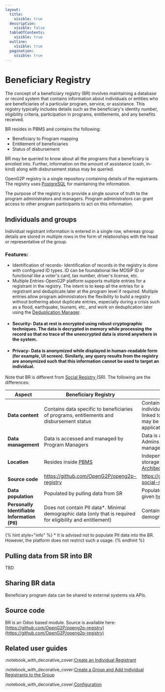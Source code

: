 ```yaml
---
layout:
  title:
    visible: true
  description:
    visible: false
  tableOfContents:
    visible: true
  outline:
    visible: true
  pagination:
    visible: true
---
```


# Beneficiary Registry

The concept of a beneficiary registry (BR) involves maintaining a database or record system that contains information about individuals or entities who are beneficiaries of a particular program, service, or assistance. This registry typically includes details such as the beneficiary's identity number, eligibility criteria, participation in programs, entitlements, and any benefits received.

BR resides in PBMS and contains the following:&#x20;

* Beneficiary to Program mapping
* Entitlement of beneficiaries
* Status of disbursement

BR may be queried to know about all the programs that a beneficiary is enrolled into.  Further, information on the amount of assistance (cash, in-kind) along with disbursement status may be queried.

OpenG2P registry is a single repository containing details of the registrants. The registry uses [PostgreSQL](https://www.postgresql.org/) for maintaining the information.

The purpose of the registry is to provide a single source of truth to the program administrators and managers. Program administrators can grant access to other program participants to act on this information.

## Individuals and groups

Individual registrant information is entered in a single row, whereas group details are stored in multiple rows in the form of relationships with the head or representative of the group.

### Features:

* Identification of records- Identification of records in the registry is done with configured ID types. ID can be foundational like MOSIP ID or functional like a voter's card, tax number, driver's license, etc.
* Multiple Entries-OpenG2P platform supports multiple entries for a registrant in the registry. The intent is to keep all the entries for a registrant and deduplicate later at the program level if required. Multiple entries allow program administrators the flexibility to build a registry without bothering about duplicate entries, especially during a crisis such as a flood, earthquake, tsunami, etc., and work on deduplication later using the [Deduplication Manager](../../../features/deduplication/user-guides/create-deduplication-manager-types/).
* #### Security- Data at rest is encrypted using robust cryptographic techniques. The data is decrypted in memory while processing the record so that no trace of the unencrypted data is stored anywhere in the system.
*   #### Privacy- Data is anonymized while displayed in human-readable form (for example, UI screen). Similarly, any query results from the registry are anonymized such that this information cannot be used to target an individual.



Note that BR is different from [Social Registry ](../../../../social-registry/)(SR). The following are the differences:

<table><thead><tr><th width="159">Aspect</th><th>Beneficiary Registry</th><th>Social Registry</th></tr></thead><tbody><tr><td><strong>Data content</strong></td><td>Contains data specific to beneficiaries of programs, entitlements and disbursement status</td><td>Contains demographic data of individuals and groups not necessarily linked to specific programs. The data may be consumed by several applications</td></tr><tr><td><strong>Data management</strong></td><td>Data is accessed and managed by Program Managers</td><td>Data is accessed and managed by Admins responsible for social registry management</td></tr><tr><td><strong>Location</strong></td><td>Resides inside <a href="../../../">PBMS</a></td><td>Independent registry with its own storage and control. See <a href="../../../../#functional-architecture">Functional Architecture</a>.</td></tr><tr><td><strong>Source code</strong></td><td> <a href="https://github.com/OpenG2P/openg2p-registry">https://github.com/OpenG2P/openg2p-registry</a></td><td> <a href="https://github.com/OpenG2P/openg2p-social-registry">https://github.com/OpenG2P/openg2p-social-registry</a></td></tr><tr><td><strong>Data population</strong></td><td>Populated by pulling data from SR</td><td>Populated by several mechanisms as given <a href="../../../../social-registry/features/registry-update-mechanisms.md">here</a>.</td></tr><tr><td><strong>Personally Identifiable Information (PII)</strong></td><td>Does not contain PII data*. Minimal demographic data (only that is required for eligibility and entitlement)</td><td>Contains PII data and other demographic data</td></tr></tbody></table>

{% hint style="info" %}
\* It is advised not to populate PII data into the BR. However, the platform does not restrict such a usage.&#x20;
{% endhint %}

## Pulling data from SR into BR

TBD

## Sharing BR data

Beneficiary program data can be shared to external systems via APIs.

## Source code

BR is an Odoo based module. Source is available here: [https://github.com/OpenG2P/openg2p-registry](https://github.com/OpenG2P/openg2p-registry)

## Related user guides

:notebook\_with\_decorative\_cover:[Create an Individual Registrant](user-guides/create-an-individual-registrant.md)

:notebook\_with\_decorative\_cover:[Create a Group and Add Individual Registrants to the Group](user-guides/create-a-group-and-add-individual-registrants-to-the-group.md)

:notebook\_with\_decorative\_cover:[Configuration](../beneficiary-registry-configurations/user-guides/configuration/)



